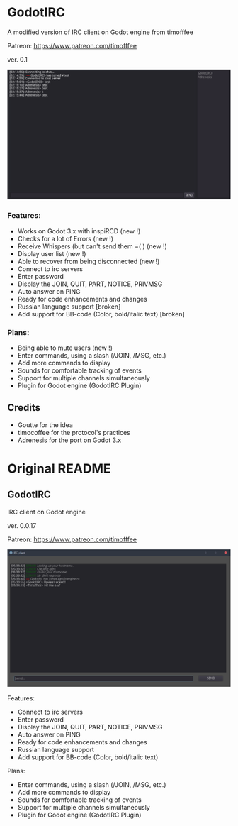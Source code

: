 # GodotIRC
A modified version of IRC client on Godot engine from timofffee 

Patreon: https://www.patreon.com/timofffee

ver. 0.1



![prev](preview2.png)

### Features:
* Works on Godot 3.x with inspiRCD (new !)
* Checks for a lot of Errors (new !)
* Receive Whispers (but can't send them =( ) (new !)
* Display user list (new !)
* Able to recover from being disconnected (new !)
* Connect to irc servers
* Enter password
* Display the JOIN, QUIT, PART, NOTICE, PRIVMSG
* Auto answer on PING
* Ready for code enhancements and changes
* Russian language support [broken]
* Add support for BB-code (Color, bold/italic text) [broken]

### Plans:
* Being able to mute users (new !)
* Enter commands, using a slash (/JOIN, /MSG, etc.)
* Add more commands to display
* Sounds for comfortable tracking of events
* Support for multiple channels simultaneously
* Plugin for Godot engine (GodotIRC Plugin)

## Credits

- Goutte for the idea
- timocoffee for the protocol's practices
- Adrenesis for the port on Godot 3.x


# Original README
## GodotIRC
IRC client on Godot engine

ver. 0.0.17

Patreon: https://www.patreon.com/timofffee

![prev](preview.png)

Features:
* Connect to irc servers
* Enter password
* Display the JOIN, QUIT, PART, NOTICE, PRIVMSG
* Auto answer on PING
* Ready for code enhancements and changes
* Russian language support
* Add support for BB-code (Color, bold/italic text)

Plans:
* Enter commands, using a slash (/JOIN, /MSG, etc.)
* Add more commands to display
* Sounds for comfortable tracking of events
* Support for multiple channels simultaneously
* Plugin for Godot engine (GodotIRC Plugin)
